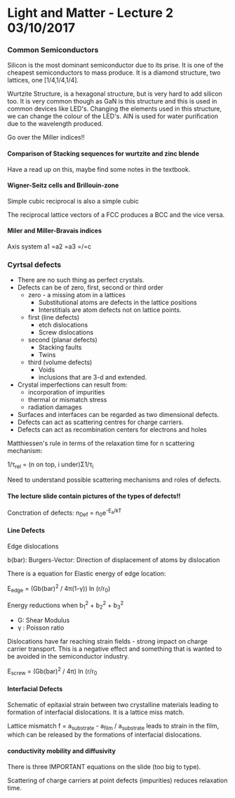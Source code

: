 # Light and Matter - Lecture 2 03/10/2017

### Common Semiconductors

Silicon is the most dominant semiconductor due to its prise. It is one of the cheapest semiconductors to mass produce. It is a diamond structure, two lattices, one [1/4,1/4,1/4].

Wurtzite Structure, is a hexagonal structure, but is very hard to add silicon too. It is very common though as GaN is this structure and this is used in common devices like LED's. Changing the elements used in this structure, we can change the colour of the LED's. AlN is used for water purification due to the wavelength produced.

Go over the Miller indices!!

#### Comparison of Stacking sequences for wurtzite and zinc blende

Have a read up on this, maybe find some notes in the textbook.

#### Wigner-Seitz cells and Brillouin-zone

Simple cubic reciprocal is also a simple cubic

The reciprocal lattice vectors of a FCC produces a BCC and the vice versa.

#### Miler and Miller-Bravais indices

Axis system a1 =a2 =a3 =/=c

### Cyrtsal defects

- There are no such thing as perfect crystals.
- Defects can be of zero, first, second or third order
  - zero - a missing atom in a lattices
    - Substitutional atoms are defects in the lattice positions
    - Interstitials are atom defects not on lattice points.
  - first (line defects)
    - etch dislocations
    - Screw dislocations
  - second (planar defects)
    - Stacking faults
    - Twins
  - third (volume defects)
    - Voids
    - inclusions that are 3-d and extended.
- Crystal imperfections can result from:
  - incorporation of impurities
  - thermal or mismatch stress
  - radiation damages
- Surfaces and interfaces can be regarded as two dimensional defects.
- Defects can act as scattering centres for charge carriers.
- Defects can act as recombination centers for electrons and holes

Matthiessen's rule in terms of the relaxation time for n scattering mechanism:

1/&tau;<sub>rel</sub> = (n on top, i under)&Sigma;1/&tau;<sub>i</sub>

Need to understand possible scattering mechanisms and roles of defects.

#### The lecture slide contain pictures of the types of defects!!

Conctration of defects: n<sub>Def</sub> = n<sub>0</sub>e<sup>-E<sub>a</sub>/kT</sup>

#### Line Defects
Edge dislocations

b(bar): Burgers-Vector: Direction of displacement of atoms by dislocation

There is a equation for Elastic energy of edge location:

E<sub>edge</sub> = (Gb(bar)<sup>2</sup> / 4&pi;(1-&gamma;)) ln (r/r<sub>0</sub>)

Energy reductions when b<sub>1</sub><sup>2</sup> + b<sub>2</sub><sup>2</sup> + b<sub>3</sub><sup>2</sup>
- G: Shear Modulus
- &gamma; : Poisson ratio

Dislocations have far reaching strain fields - strong impact on charge carrier transport. This is a negative effect and something that is wanted to be avoided in the semiconductor industry.

E<sub>screw</sub> = (Gb(bar)<sup>2</sup> / 4&pi;) ln (r/r<sub>0</sub>

#### Interfacial Defects

Schematic of epitaxial strain between two crystalline materials leading to formation of interfacial dislocations. It is a lattice miss match.

Lattice mismatch f = a<sub>substrate</sub> - a<sub>film</sub> / a<sub>substrate</sub> leads to strain in the film, which can be released by the formations of interfacial dislocations.

#### conductivity mobility and diffusivity

There is three IMPORTANT equations on the slide (too big to type).

Scattering of charge carriers at point defects (impurities) reduces relaxation time.
  
